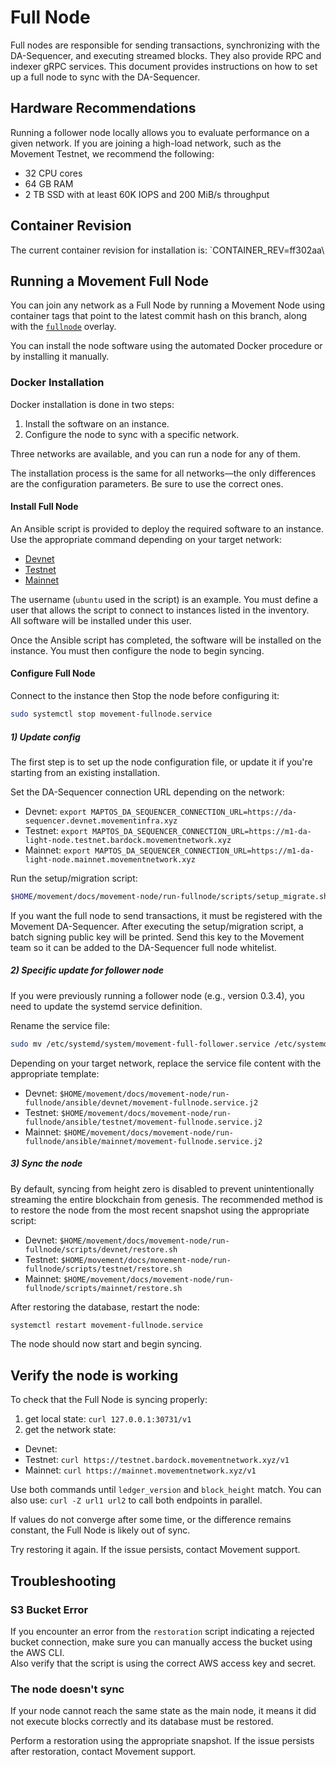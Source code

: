 # Full Node

Full nodes are responsible for sending transactions, synchronizing with the DA-Sequencer, and executing streamed blocks. They also provide RPC and indexer gRPC services. This document provides instructions on how to set up a full node to sync with the DA-Sequencer.

## Hardware Recommendations

Running a follower node locally allows you to evaluate performance on a given network. If you are joining a high-load network, such as the Movement Testnet, we recommend the following:

- 32 CPU cores  
- 64 GB RAM  
- 2 TB SSD with at least 60K IOPS and 200 MiB/s throughput  

## Container Revision

The current container revision for installation is: `CONTAINER_REV=ff302aa\

## Running a Movement Full Node

You can join any network as a Full Node by running a Movement Node using container tags that point to the latest commit hash on this branch, along with the [`fullnode`](../../../../../docker/compose/movement-full-node/docker-compose.fullnode.yml) overlay.

You can install the node software using the automated Docker procedure or by installing it manually.

### Docker Installation

Docker installation is done in two steps:

1. Install the software on an instance.  
2. Configure the node to sync with a specific network.

Three networks are available, and you can run a node for any of them.

The installation process is the same for all networks—the only differences are the configuration parameters. Be sure to use the correct ones.

#### Install Full Node

An Ansible script is provided to deploy the required software to an instance. Use the appropriate command depending on your target network:

- [Devnet](ansible/devnet/README.md)  
- [Testnet](ansible/testnet/README.md)  
- [Mainnet](ansible/mainnet/README.md)

The username (`ubuntu` used in the script) is an example. You must define a user that allows the script to connect to instances listed in the inventory.  
All software will be installed under this user.

Once the Ansible script has completed, the software will be installed on the instance. You must then configure the node to begin syncing.

#### Configure Full Node

Connect to the instance then Stop the node before configuring it:

```bash
sudo systemctl stop movement-fullnode.service
```

##### 1) Update config

The first step is to set up the node configuration file, or update it if you're starting from an existing installation.

Set the DA-Sequencer connection URL depending on the network:

 * Devnet: `export MAPTOS_DA_SEQUENCER_CONNECTION_URL=https://da-sequencer.devnet.movementinfra.xyz`
 * Testnet: `export MAPTOS_DA_SEQUENCER_CONNECTION_URL=https://m1-da-light-node.testnet.bardock.movementnetwork.xyz`
 * Mainnet: `export MAPTOS_DA_SEQUENCER_CONNECTION_URL=https://m1-da-light-node.mainnet.movementnetwork.xyz`

Run the setup/migration script:

```bash
$HOME/movement/docs/movement-node/run-fullnode/scripts/setup_migrate.sh
```

If you want the full node to send transactions, it must be registered with the Movement DA-Sequencer.
After executing the setup/migration script, a batch signing public key will be printed.
Send this key to the Movement team so it can be added to the DA-Sequencer full node whitelist.

##### 2) Specific update for follower node

If you were previously running a follower node (e.g., version 0.3.4), you need to update the systemd service definition.

Rename the service file:

```bash
sudo mv /etc/systemd/system/movement-full-follower.service /etc/systemd/system/movement-fullnode.service
```

Depending on your target network, replace the service file content with the appropriate template:

 * Devnet: `$HOME/movement/docs/movement-node/run-fullnode/ansible/devnet/movement-fullnode.service.j2`
 * Testnet: `$HOME/movement/docs/movement-node/run-fullnode/ansible/testnet/movement-fullnode.service.j2`
 * Mainnet: `$HOME/movement/docs/movement-node/run-fullnode/ansible/mainnet/movement-fullnode.service.j2`

##### 3) Sync the node

By default, syncing from height zero is disabled to prevent unintentionally streaming the entire blockchain from genesis.
The recommended method is to restore the node from the most recent snapshot using the appropriate script:

  * Devnet: `$HOME/movement/docs/movement-node/run-fullnode/scripts/devnet/restore.sh`
  * Testnet: `$HOME/movement/docs/movement-node/run-fullnode/scripts/testnet/restore.sh`
  * Mainnet: `$HOME/movement/docs/movement-node/run-fullnode/scripts/mainnet/restore.sh`

After restoring the database, restart the node:

```bash
systemctl restart movement-fullnode.service
```

The node should now start and begin syncing.

## Verify the node is working

To check that the Full Node is syncing properly:

1. get local state: `curl 127.0.0.1:30731/v1`
2. get the network state:
 * Devnet:
 * Testnet: `curl https://testnet.bardock.movementnetwork.xyz/v1`
 * Mainnet: `curl https://mainnet.movementnetwork.xyz/v1`

Use both commands until `ledger_version` and `block_height` match. You can also use: `curl -Z url1 url2` to call both endpoints in parallel.

If values do not converge after some time, or the difference remains constant, the Full Node is likely out of sync.

Try restoring it again. If the issue persists, contact Movement support.

## Troubleshooting

### S3 Bucket Error

If you encounter an error from the `restoration` script indicating a rejected bucket connection, make sure you can manually access the bucket using the AWS CLI.  
Also verify that the script is using the correct AWS access key and secret.

### The node doesn't sync
If your node cannot reach the same state as the main node, it means it did not execute blocks correctly and its database must be restored.

Perform a restoration using the appropriate snapshot. If the issue persists after restoration, contact Movement support.

